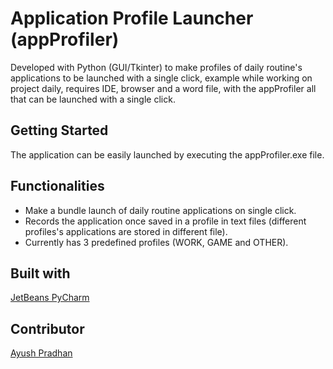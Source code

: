 # Application Profile Launcher (appProfiler)
Developed with Python (GUI/Tkinter) to make profiles of daily routine's applications to be launched with a single click, example while working on project daily, requires IDE, browser and a word file, with the appProfiler all that can be launched with a single click.
## Getting Started
The application can be easily launched by executing the appProfiler.exe file.
## Functionalities
- Make a bundle launch of daily routine applications on single click.
- Records the application once saved in a profile in text files (different profiles's applications are stored in different file).
- Currently has 3 predefined profiles (WORK, GAME and OTHER).
## Built with
[JetBeans PyCharm](https://www.jetbrains.com/pycharm/)
## Contributor
[Ayush Pradhan](https://www.linkedin.com/in/ayush-pradhan-a8bb46195/)
